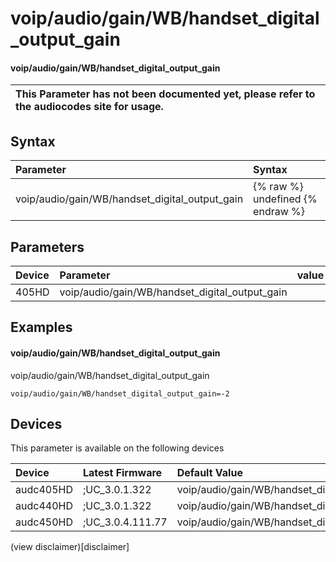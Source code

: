 ﻿---
description: voip/audio/gain/WB/handset_digital_output_gain
search: false
---

# voip/audio/gain/WB/handset_digital_output_gain

#### voip/audio/gain/WB/handset_digital_output_gain


| This Parameter has not been documented yet, please refer to the audiocodes site for usage.  |
| :--- |

## Syntax
| Parameter | Syntax |
| :--- | :--- |
|voip/audio/gain/WB/handset_digital_output_gain | {% raw %} undefined {% endraw %} |

## Parameters
|Device|Parameter|value|Description|
|:---|:---|:---|:---|
| 405HD | voip/audio/gain/WB/handset_digital_output_gain |  |  |

## Examples
#### voip/audio/gain/WB/handset_digital_output_gain

voip/audio/gain/WB/handset_digital_output_gain

```
voip/audio/gain/WB/handset_digital_output_gain=-2
```

## Devices
This parameter is available on the following devices

| Device | Latest Firmware | Default Value |
|:---|:---|:---|
| audc405HD | ;UC_3.0.1.322 | voip/audio/gain/WB/handset_digital_output_gain=-2 
| audc440HD | ;UC_3.0.1.322 | voip/audio/gain/WB/handset_digital_output_gain=-2 
| audc450HD | ;UC_3.0.4.111.77 | voip/audio/gain/WB/handset_digital_output_gain=-2 

(view disclaimer)[disclaimer]
